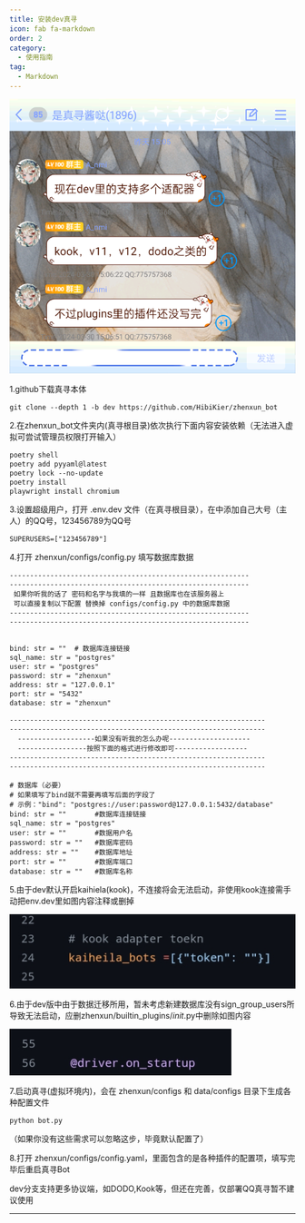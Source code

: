 ```yaml
---
title: 安装dev真寻
icon: fab fa-markdown
order: 2
category:
  - 使用指南
tag:
  - Markdown
---
```


![dev真寻](../img/dev真寻.png)
    
1.github下载真寻本体

```
git clone --depth 1 -b dev https://github.com/HibiKier/zhenxun_bot
```

2.在zhenxun_bot文件夹内(真寻根目录)依次执行下面内容安装依赖（无法进入虚拟可尝试管理员权限打开输入）

```
poetry shell
poetry add pyyaml@latest
poetry lock --no-update
poetry install
playwright install chromium
```

3.设置超级用户，打开 .env.dev 文件（在真寻根目录），在中添加自己大号（主人）的QQ号，123456789为QQ号

    SUPERUSERS=["123456789"]

4.打开 zhenxun/configs/config.py 填写数据库数据

```
-----------------------------------------------------------
-----------------------------------------------------------
 如果你听我的话了 密码和名字与我填的一样 且数据库也在该服务器上 
 可以直接复制以下配置 替换掉 configs/config.py 中的数据库数据
-----------------------------------------------------------
-----------------------------------------------------------

```
```

bind: str = ""  # 数据库连接链接
sql_name: str = "postgres"
user: str = "postgres"
password: str = "zhenxun"
address: str = "127.0.0.1"
port: str = "5432"
database: str = "zhenxun"

```
```
---------------------------------------------------------------
---------------------------------------------------------------
  -------------------如果没有听我的怎么办呢--------------------
  -----------------按照下面的格式进行修改即可------------------
---------------------------------------------------------------
---------------------------------------------------------------

# 数据库（必要）
# 如果填写了bind就不需要再填写后面的字段了
# 示例："bind": "postgres://user:password@127.0.0.1:5432/database"
bind: str = ""       #数据库连接链接
sql_name: str = "postgres"
user: str = ""       #数据用户名
password: str = ""   #数据库密码
address: str = ""    #数据库地址
port: str = ""       #数据库端口
database: str = ""   #数据库名称

```

5.由于dev默认开启kaihiela(kook)，不连接将会无法启动，非使用kook连接需手动把env.dev里如图内容注释或删掉

![kaihiela](../img/kook问题.png)

6.由于dev版中由于数据迁移所用，暂未考虑新建数据库没有sign_group_users所导致无法启动，应删zhenxun/builtin_plugins/_init_.py中删除如图内容

![sign_group_users](../img/数据库表.png)

7.启动真寻(虚拟环境内)，会在 zhenxun/configs 和 data/configs 目录下生成各种配置文件

```
python bot.py
```

（如果你没有这些需求可以忽略这步，毕竟默认配置了）

8.打开 zhenxun/configs/config.yaml，里面包含的是各种插件的配置项，填写完毕后重启真寻Bot

dev分支支持更多协议端，如DODO,Kook等，但还在完善，仅部署QQ真寻暂不建议使用

---
